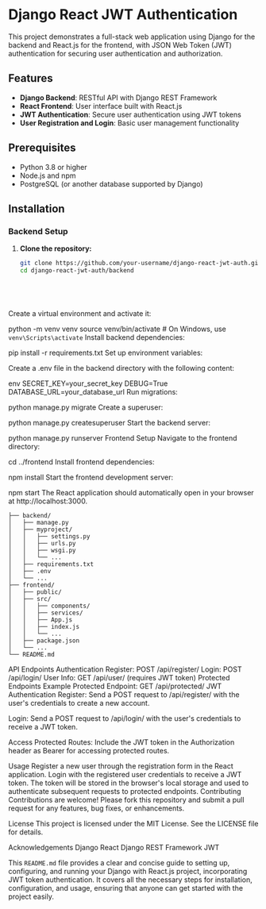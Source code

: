 # Django React JWT Authentication

This project demonstrates a full-stack web application using Django for the backend and React.js for the frontend, with JSON Web Token (JWT) authentication for securing user authentication and authorization.

## Features

- **Django Backend**: RESTful API with Django REST Framework
- **React Frontend**: User interface built with React.js
- **JWT Authentication**: Secure user authentication using JWT tokens
- **User Registration and Login**: Basic user management functionality

## Prerequisites

- Python 3.8 or higher
- Node.js and npm
- PostgreSQL (or another database supported by Django)

## Installation

### Backend Setup

1. **Clone the repository:**

   ```bash
   git clone https://github.com/your-username/django-react-jwt-auth.git
   cd django-react-jwt-auth/backend






Create a virtual environment and activate it:

python -m venv venv
source venv/bin/activate  # On Windows, use `venv\Scripts\activate`
Install backend dependencies:


pip install -r requirements.txt
Set up environment variables:

Create a .env file in the backend directory with the following content:

env
SECRET_KEY=your_secret_key
DEBUG=True
DATABASE_URL=your_database_url
Run migrations:


python manage.py migrate
Create a superuser:


python manage.py createsuperuser
Start the backend server:

python manage.py runserver
Frontend Setup
Navigate to the frontend directory:


cd ../frontend
Install frontend dependencies:


npm install
Start the frontend development server:


npm start
The React application should automatically open in your browser at http://localhost:3000.



```django-react-jwt-auth/
├── backend/
│   ├── manage.py
│   ├── myproject/
│   │   ├── settings.py
│   │   ├── urls.py
│   │   ├── wsgi.py
│   │   └── ...
│   ├── requirements.txt
│   ├── .env
│   └── ...
├── frontend/
│   ├── public/
│   ├── src/
│   │   ├── components/
│   │   ├── services/
│   │   ├── App.js
│   │   ├── index.js
│   │   └── ...
│   ├── package.json
│   └── ...
└── README.md
```




API Endpoints
Authentication
Register: POST /api/register/
Login: POST /api/login/
User Info: GET /api/user/ (requires JWT token)
Protected Endpoints
Example Protected Endpoint: GET /api/protected/
JWT Authentication
Register: Send a POST request to /api/register/ with the user's credentials to create a new account.

Login: Send a POST request to /api/login/ with the user's credentials to receive a JWT token.

Access Protected Routes: Include the JWT token in the Authorization header as Bearer <token> for accessing protected routes.

Usage
Register a new user through the registration form in the React application.
Login with the registered user credentials to receive a JWT token.
The token will be stored in the browser's local storage and used to authenticate subsequent requests to protected endpoints.
Contributing
Contributions are welcome! Please fork this repository and submit a pull request for any features, bug fixes, or enhancements.

License
This project is licensed under the MIT License. See the LICENSE file for details.

Acknowledgements
Django
React
Django REST Framework
JWT


This `README.md` file provides a clear and concise guide to setting up, configuring, and running your Django with React.js project, incorporating JWT token authentication. It covers all the necessary steps for installation, configuration, and usage, ensuring that anyone can get started with the project easily.

